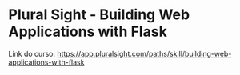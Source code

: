 # Plural Sight - Building Web Applications with Flask

Link do curso: https://app.pluralsight.com/paths/skill/building-web-applications-with-flask